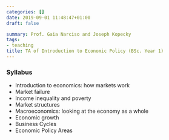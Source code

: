 ```yaml
---
categories: []
date: 2019-09-01 11:48:47+01:00
draft: false

summary: Prof. Gaia Narciso and Joseph Kopecky
tags:
- teaching
title: TA of Introduction to Economic Policy (BSc. Year 1)
---
```



### Syllabus 
- Introduction to economics: how markets work
- Market failure
-  Income inequality and poverty
- Market structures
- Macroeconomics: looking at the economy as a whole
- Economic growth
- Business Cycles
- Economic Policy Areas
